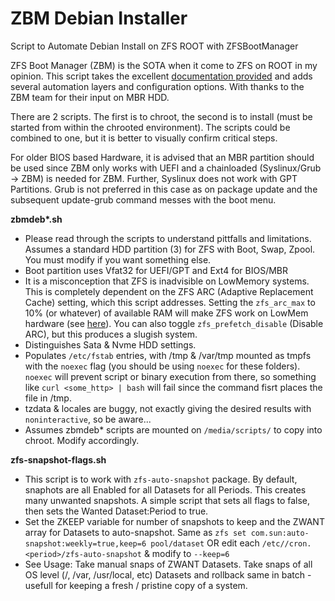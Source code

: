 # ZBM Debian Installer
Script to Automate Debian Install on ZFS ROOT with ZFSBootManager

ZFS Boot Manager (ZBM) is the SOTA when it come to ZFS on ROOT in my opinion. This script takes the excellent [documentation provided](https://docs.zfsbootmenu.org/en/v2.3.x/guides/debian/bookworm-uefi.html) and adds several automation layers and configuration options. With thanks to the ZBM team for their input on MBR HDD.

There are 2 scripts. The first is to chroot, the second is to install (must be started from within the chrooted environment). The scripts could be combined to one, but it is better to visually confirm critical steps.

For older BIOS based Hardware, it is advised that an MBR partition should be used since ZBM only works with UEFI and a chainloaded (Syslinux/Grub -> ZBM) is needed for ZBM. Further, Syslinux does not work with GPT Partitions. Grub is not preferred in this case as on package update and the subsequent update-grub command messes with the boot menu.

__zbmdeb*.sh__
* Please read through the scripts to understand pittfalls and limitations. Assumes a standard HDD partition (3) for ZFS with Boot, Swap, Zpool. You must modify if you want something else.
* Boot partition uses Vfat32 for UEFI/GPT and Ext4 for BIOS/MBR
* It is a misconception that ZFS is inadvisible on LowMemory systems. This is completely dependent on the ZFS ARC (Adaptive Replacement Cache) setting, which this script addresses. Setting the `zfs_arc_max` to 10% (or whatever) of available RAM will make ZFS work on LowMem hardware (see [here](https://forums.freebsd.org/threads/zfs-on-low-end-computer.79062/)). You can also toggle `zfs_prefetch_disable` (Disable ARC), but this produces a slugish system.
* Distinguishes Sata & Nvme HDD settings.
* Populates `/etc/fstab` entries, with /tmp & /var/tmp mounted as tmpfs with the `noexec` flag (you should be using `noexec` for these folders). `noexec` will prevent script or binary execution from there, so something like `curl <some_http> | bash` will fail since the command fisrt places the file in /tmp.
* tzdata & locales are buggy, not exactly giving the desired results with `noninteractive`, so be aware...
* Assumes zbmdeb* scripts are mounted on `/media/scripts/` to copy into chroot. Modify accordingly.

__zfs-snapshot-flags.sh__
* This script is to work with `zfs-auto-snapshot` package. By default, snaphots are all Enabled for all Datasets for all Periods. This creates many unwanted snapshots. A simple script that sets all flags to false, then sets the Wanted Dataset:Period to true.
* Set the ZKEEP variable for number of snapshots to keep and the ZWANT array for Datasets to auto-snapshot. Same as `zfs set com.sun:auto-snapshot:weekly=true,keep=6 pool/dataset` OR edit each `/etc//cron.<period>/zfs-auto-snapshot` & modify to `--keep=6`
* See Usage: Take manual snaps of ZWANT Datasets. Take snaps of all OS level (/, /var, /usr/local, etc) Datasets and rollback same in batch - usefull for keeping a fresh / pristine copy of a system. 
